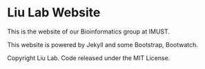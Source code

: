 # Liu Lab Website

This is the website of our Bioinformatics group at IMUST.

This website is powered by Jekyll and some Bootstrap, Bootwatch. 

Copyright Liu Lab. Code released under the MIT License.

